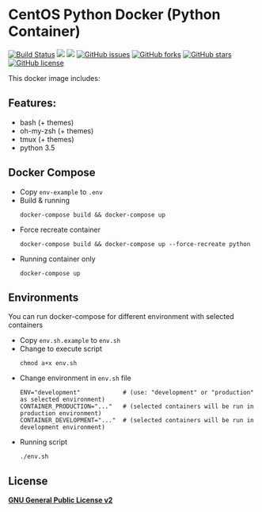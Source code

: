 # CentOS Python Docker (Python Container)
[![Build Status](https://travis-ci.org/zeroc0d3lab/centos-python.svg?branch=master)](https://travis-ci.org/zeroc0d3lab/centos-python) [![](https://images.microbadger.com/badges/image/zeroc0d3lab/centos-python:latest.svg)](https://microbadger.com/images/zeroc0d3lab/centos-python:latest "Layers") [![](https://images.microbadger.com/badges/version/zeroc0d3lab/centos-python:latest.svg)](https://microbadger.com/images/zeroc0d3lab/centos-python:latest "Version") [![GitHub issues](https://img.shields.io/github/issues/zeroc0d3lab/centos-python.svg)](https://github.com/zeroc0d3lab/centos-python/issues) [![GitHub forks](https://img.shields.io/github/forks/zeroc0d3lab/centos-python.svg)](https://github.com/zeroc0d3lab/centos-python/network) [![GitHub stars](https://img.shields.io/github/stars/zeroc0d3lab/centos-python.svg)](https://github.com/zeroc0d3lab/centos-python/stargazers) [![GitHub license](https://img.shields.io/badge/license-GPLv2-blue.svg)](https://raw.githubusercontent.com/zeroc0d3lab/centos-python/master/LICENSE)

This docker image includes:

## Features:
* bash (+ themes)
* oh-my-zsh (+ themes)
* tmux (+ themes)
* python 3.5

## Docker Compose
* Copy `env-example` to `.env`
* Build & running
  ```
  docker-compose build && docker-compose up
  ```
* Force recreate container
  ```
  docker-compose build && docker-compose up --force-recreate python
  ```
* Running container only
  ```
  docker-compose up
  ```

## Environments
You can run docker-compose for different environment with selected containers
* Copy `env.sh.example` to `env.sh`
* Change to execute script
  ```
  chmod a+x env.sh
  ```
* Change environment in `env.sh` file
  ```
  ENV="development"            # (use: "development" or "production" as selected environment)
  CONTAINER_PRODUCTION="..."   # (selected containers will be run in production environment)
  CONTAINER_DEVELOPMENT="..."  # (selected containers will be run in development environment)
  ```
* Running script
  ```
  ./env.sh
  ```

## License
[**GNU General Public License v2**](https://github.com/zeroc0d3lab/centos-python/blob/master/LICENSE)